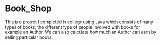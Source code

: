 # Book_Shop
This is a project I completed in college using Java which consists of many types of books, the different type of people involved with books for example an Author. We can also calculate how much an Author can earn by selling particular books.
